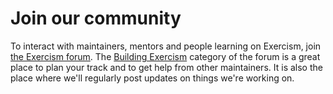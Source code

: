 # Join our community

To interact with maintainers, mentors and people learning on Exercism, join [the Exercism forum][forum].
The [Building Exercism][building-exercism] category of the forum is a great place to plan your track and to get help from other maintainers.
It is also the place where we'll regularly post updates on things we're working on.

[building-exercism]: https://forum.exercism.org/c/exercism/building-exercism/125
[forum]: https://forum.exercism.org/
